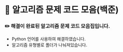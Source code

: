 # 📕 알고리즘 문제 코드 모음(백준)

### ✏️ 해결이 완료된 알고리즘 문제 코드 모음집입니다.
- Python 언어를 사용하여 해결하였습니다.
- 알고리즘 유형별로 폴더가 나눠져있습니다.
